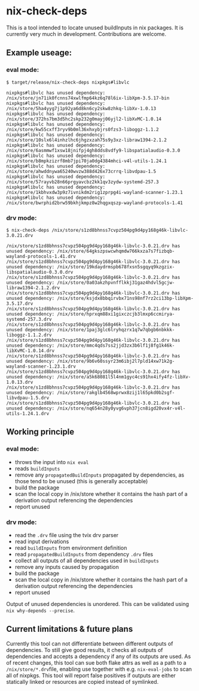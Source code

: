 # nix-check-deps

This is a tool intended to locate unused buildInputs in nix packages. It is currently very much in development. Contributions are welcome.

## Example useage:
### eval mode:
```
$ target/release/nix-check-deps nixpkgs#libvlc

nixpkgs#libvlc has unused dependency: /nix/store/jn71ik0fcnns74xwlfmp64kz6q78l6ix-libXpm-3.5.17-bin
nixpkgs#libvlc has unused dependency: /nix/store/5ha4yyg7j1p92ya6d8kn6cy2skw8zhkq-libXv-1.0.13
nixpkgs#libvlc has unused dependency: /nix/store/372hs7bm3d5hc2skp232g0mayj06yjl2-libXvMC-1.0.14
nixpkgs#libvlc has unused dependency: /nix/store/kw55cxff3ryv9b0ml36xhxybjrs0fzs3-liboggz-1.1.2
nixpkgs#libvlc has unused dependency: /nix/store/10slx6l4inhzlhc6jhgzxzah75s9y3xz-libraw1394-2.1.2
nixpkgs#libvlc has unused dependency: /nix/store/6asmmwf1xsw18jnifpj4gh8dds8vdfy9-libspatialaudio-0.3.0
nixpkgs#libvlc has unused dependency: /nix/store/b8mpkzizrf8mb7jpi70ja0dg4384mhci-v4l-utils-1.24.1
nixpkgs#libvlc has unused dependency: /nix/store/ahwddnywa65240wvzw388d426x73crrq-libvdpau-1.5
nixpkgs#libvlc has unused dependency: /nix/store/57rayvb28n66prgyavcbz2kk1qv3zydw-systemd-257.3
nixpkgs#libvlc has unused dependency: /nix/store/1kbhvxdw3p9z7ivnikdm2rig1zprpg4i-wayland-scanner-1.23.1
nixpkgs#libvlc has unused dependency: /nix/store/bwrphid2brw59bkhjkmpz8w2hqgxqszp-wayland-protocols-1.41
```

### drv mode:
```
$ nix-check-deps /nix/store/s1zd8bhnss7cvpz504pg9d4py168g46k-libvlc-3.0.21.drv

/nix/store/s1zd8bhnss7cvpz504pg9d4py168g46k-libvlc-3.0.21.drv has unused dependency: /nix/store/64gkszpswcwhqmdw766kxza7s7fizbqb-wayland-protocols-1.41.drv
/nix/store/s1zd8bhnss7cvpz504pg9d4py168g46k-libvlc-3.0.21.drv has unused dependency: /nix/store/19kdaydrmspb678fxsn5sgqyq9kzgzix-libspatialaudio-0.3.0.drv
/nix/store/s1zd8bhnss7cvpz504pg9d4py168g46k-libvlc-3.0.21.drv has unused dependency: /nix/store/0a03akzhpvnfflkkj31gaz4hdvl5gcjw-libraw1394-2.1.2.drv
/nix/store/s1zd8bhnss7cvpz504pg9d4py168g46k-libvlc-3.0.21.drv has unused dependency: /nix/store/ksjdx8bbqirvbx71ns98nf7rz2ci13bp-libXpm-3.5.17.drv
/nix/store/s1zd8bhnss7cvpz504pg9d4py168g46k-libvlc-3.0.21.drv has unused dependency: /nix/store/hprxqm88xi1gixczcjb3lmxp6ccmirya-systemd-257.3.drv
/nix/store/s1zd8bhnss7cvpz504pg9d4py168g46k-libvlc-3.0.21.drv has unused dependency: /nix/store/1paj3glc6lryhqzrx1q7w7qbgb6nbkkk-liboggz-1.1.2.drv
/nix/store/s1zd8bhnss7cvpz504pg9d4py168g46k-libvlc-3.0.21.drv has unused dependency: /nix/store/mmc4qds7ss2jjd3zx3b6lf1j8fg1k46k-libXvMC-1.0.14.drv
/nix/store/s1zd8bhnss7cvpz504pg9d4py168g46k-libvlc-3.0.21.drv has unused dependency: /nix/store/9b6v60ssyr23m6ibj2l7pld14xw71k2g-wayland-scanner-1.23.1.drv
/nix/store/s1zd8bhnss7cvpz504pg9d4py168g46k-libvlc-3.0.21.drv has unused dependency: /nix/store/a5k68081l5l4nm1gyc4cs91hx4ify4fz-libXv-1.0.13.drv
/nix/store/s1zd8bhnss7cvpz504pg9d4py168g46k-libvlc-3.0.21.drv has unused dependency: /nix/store/rakglb4568wprwx8zij1l65pkd0b2sgf-libvdpau-1.5.drv
/nix/store/s1zd8bhnss7cvpz504pg9d4py168g46k-libvlc-3.0.21.drv has unused dependency: /nix/store/nq654n28y0yvg6vph37jcn8igd20vx4r-v4l-utils-1.24.1.drv
```

## Working principle

### eval mode:
- throws the input into `nix eval`
- reads `buildInputs`
- remove any `propagatedBuildInputs` propagated by dependencies, as those tend to be unused (this is generally acceptable)
- build the package
- scan the local copy in /nix/store whether it contains the hash part of a derivation output referencing the dependencies
- report unused

### drv mode:
- read the `.drv` file using the tvix drv parser
- read input derivations
- read `buildInputs` from environment definition
- read `propagatedBuildInputs` from dependency `.drv` files
- collect all outputs of all dependencies used in `buildInputs`
- remove any inputs caused by propagation
- build the package
- scan the local copy in /nix/store whether it contains the hash part of a derivation output referencing the dependencies
- report unused

Output of unused dependencies is unordered.
This can be validated using `nix why-depends --precise`.

## Current limitations & future plans
Currently this tool can not differentiate between different outputs of dependencies. To still give good results, it checks all outputs of dependencies and accepts a dependency if any of its outputs are used.
As of recent changes, this tool can sue both flake attrs as well as a path to a `/nix/store/*.drv`file, enabling use together with e.g. `nix-eval-jobs` to scan all of nixpkgs.
This tool will report false positives if outputs are either statically linked or resources are copied instead of symlinked.
